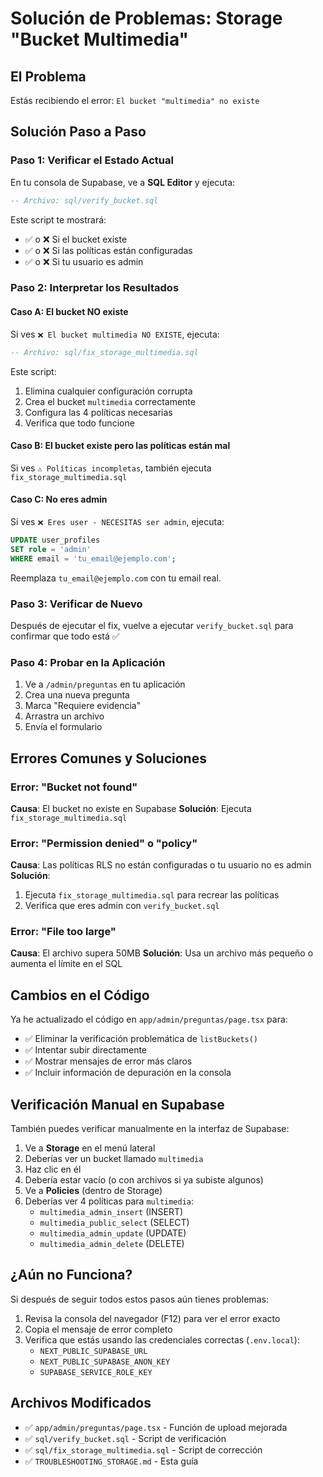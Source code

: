# Solución de Problemas: Storage "Bucket Multimedia"

## El Problema
Estás recibiendo el error: `El bucket "multimedia" no existe`

## Solución Paso a Paso

### Paso 1: Verificar el Estado Actual
En tu consola de Supabase, ve a **SQL Editor** y ejecuta:

```sql
-- Archivo: sql/verify_bucket.sql
```

Este script te mostrará:
- ✅ o ❌ Si el bucket existe
- ✅ o ❌ Si las políticas están configuradas
- ✅ o ❌ Si tu usuario es admin

### Paso 2: Interpretar los Resultados

#### Caso A: El bucket NO existe
Si ves `❌ El bucket multimedia NO EXISTE`, ejecuta:

```sql
-- Archivo: sql/fix_storage_multimedia.sql
```

Este script:
1. Elimina cualquier configuración corrupta
2. Crea el bucket `multimedia` correctamente
3. Configura las 4 políticas necesarias
4. Verifica que todo funcione

#### Caso B: El bucket existe pero las políticas están mal
Si ves `⚠️ Políticas incompletas`, también ejecuta `fix_storage_multimedia.sql`

#### Caso C: No eres admin
Si ves `❌ Eres user - NECESITAS ser admin`, ejecuta:

```sql
UPDATE user_profiles 
SET role = 'admin' 
WHERE email = 'tu_email@ejemplo.com';
```

Reemplaza `tu_email@ejemplo.com` con tu email real.

### Paso 3: Verificar de Nuevo
Después de ejecutar el fix, vuelve a ejecutar `verify_bucket.sql` para confirmar que todo está ✅

### Paso 4: Probar en la Aplicación
1. Ve a `/admin/preguntas` en tu aplicación
2. Crea una nueva pregunta
3. Marca "Requiere evidencia"
4. Arrastra un archivo
5. Envía el formulario

## Errores Comunes y Soluciones

### Error: "Bucket not found"
**Causa**: El bucket no existe en Supabase
**Solución**: Ejecuta `fix_storage_multimedia.sql`

### Error: "Permission denied" o "policy"
**Causa**: Las políticas RLS no están configuradas o tu usuario no es admin
**Solución**: 
1. Ejecuta `fix_storage_multimedia.sql` para recrear las políticas
2. Verifica que eres admin con `verify_bucket.sql`

### Error: "File too large"
**Causa**: El archivo supera 50MB
**Solución**: Usa un archivo más pequeño o aumenta el límite en el SQL

## Cambios en el Código

Ya he actualizado el código en `app/admin/preguntas/page.tsx` para:
- ✅ Eliminar la verificación problemática de `listBuckets()`
- ✅ Intentar subir directamente
- ✅ Mostrar mensajes de error más claros
- ✅ Incluir información de depuración en la consola

## Verificación Manual en Supabase

También puedes verificar manualmente en la interfaz de Supabase:

1. Ve a **Storage** en el menú lateral
2. Deberías ver un bucket llamado `multimedia`
3. Haz clic en él
4. Debería estar vacío (o con archivos si ya subiste algunos)
5. Ve a **Policies** (dentro de Storage)
6. Deberías ver 4 políticas para `multimedia`:
   - `multimedia_admin_insert` (INSERT)
   - `multimedia_public_select` (SELECT)
   - `multimedia_admin_update` (UPDATE)
   - `multimedia_admin_delete` (DELETE)

## ¿Aún no Funciona?

Si después de seguir todos estos pasos aún tienes problemas:

1. Revisa la consola del navegador (F12) para ver el error exacto
2. Copia el mensaje de error completo
3. Verifica que estás usando las credenciales correctas (`.env.local`):
   - `NEXT_PUBLIC_SUPABASE_URL`
   - `NEXT_PUBLIC_SUPABASE_ANON_KEY`
   - `SUPABASE_SERVICE_ROLE_KEY`

## Archivos Modificados

- ✅ `app/admin/preguntas/page.tsx` - Función de upload mejorada
- ✅ `sql/verify_bucket.sql` - Script de verificación
- ✅ `sql/fix_storage_multimedia.sql` - Script de corrección
- ✅ `TROUBLESHOOTING_STORAGE.md` - Esta guía

